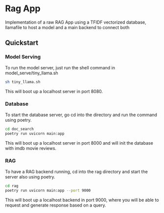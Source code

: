 # Rag App

Implementation of a raw RAG App using a TFIDF vectorized database, llamafile to host a model and a main backend to connect both

## Quickstart

### Model Serving

To run the model server, just run the shell command in model_serve/tiny_llama.sh

```sh
sh tiny_llama.sh
```

This will boot up a localhost server in port 8080.

### Database

To start the database server, go cd into the directory and run the command using poetry.
```sh
cd doc_search
poetry run uvicorn main:app
```

This will boot up a localhost server in port 8000 and will init the database with imdb movie reviews.

### RAG

To have a RAG backend running, cd into the rag directory and start the server also using poetry.

```sh
cd rag
poetry run uvicorn main:app --port 9000
```

This will boot up a localhost backend in port 9000, where you will be able to request and generate response based on a query.